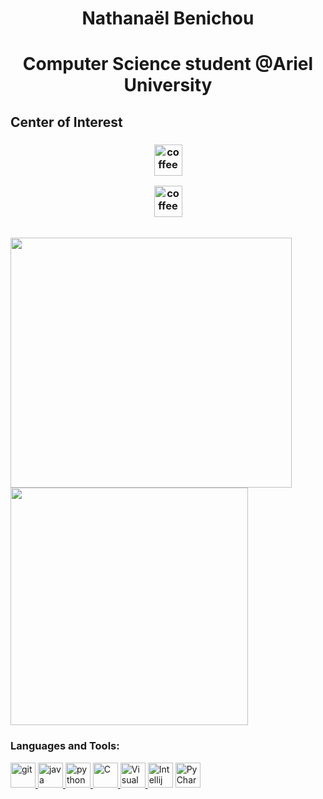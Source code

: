 <h1 align="center">Nathanaël Benichou</h1>
<h1 align="center">Computer Science student @Ariel University</h2>
<h2>Center of Interest</h2>

<h3 align="center"><img src="https://camo.githubusercontent.com/f291ce6ba41e44eb3006ce8bd83ef53321fb7c51d577943824f9130f345387c0/68747470733a2f2f656d6f6a6970656469612d75732e73332e6475616c737461636b2e75732d776573742d312e616d617a6f6e6177732e636f6d2f7468756d62732f3234302f66616365626f6f6b2f36352f686f742d62657665726167655f323631352e706e67" alt="coffee" width="45" height="50" data-canonical-src="https://emojipedia-us.s3.dualstack.us-west-1.amazonaws.com/thumbs/240/facebook/65/hot-beverage_2615.png" style="max-width:100%;">
  
  <img src="https://emojipedia-us.s3.dualstack.us-west-1.amazonaws.com/thumbs/320/apple/271/soccer-ball_26bd.png" alt="coffee" width="45" height="50" data-canonical-src="https://emojipedia-us.s3.dualstack.us-west-1.amazonaws.com/thumbs/320/apple/271/soccer-ball_26bd.png" style="max-width:100%;"> </a><a href="#"></h3>
  
  </p>


</br>

<a href="https://github.com/Golem97/convoychat">
  <img align="center" src="https://github-readme-stats.vercel.app/api?username=Golem97&show_icons=true&theme=highcontrast" width="450" height="400"/>
</a> 

<a href="https://github.com/Golem97/github-readme-stats">
  <img align="center" src="https://github-readme-stats.vercel.app/api/top-langs/?username=Golem97&layout=compact&theme=highcontrast" width="380" height="380"  />
</a>

<h3 align="left">Languages and Tools:</h3>
<p align="left"> 
<a href="https://git-scm.com/" target="git"> <img src="https://www.vectorlogo.zone/logos/git-scm/git-scm-icon.svg" alt="git" width="40" height="40"/>  </a>
<a href="https://www.java.com" target="Java"> <img src="https://github.com/tomchen/stack-icons/blob/master/logos/java.svg" alt="java" width="40" height="40"/>  </a>  
<a href="https://www.python.org" target="Python"> <img src="https://github.com/tomchen/stack-icons/blob/master/logos/python.svg" alt="python" width="40" height="40"/>  </a>  
<a href="https://en.wikipedia.org/wiki/C_(programming_language)" title="C"> <img src="https://github.com/tomchen/stack-icons/blob/master/logos/c.svg" alt="C" width="40" height="40"/>  </a>  
<a href="https://code.visualstudio.com/" title="Visual Studio Code"> <img src="https://github.com/tomchen/stack-icons/blob/master/logos/visual-studio-code.svg" alt="Visual Studio Code" width="40" height="40"/>  </a>  
<a href="https://www.jetbrains.com/idea/" title="Intellij IDEA"> <img src="https://github.com/tomchen/stack-icons/blob/master/logos/intellij-idea.svg" alt="Intellij IDEA" width="40" height="40"/></a>  
<a href="https://www.jetbrains.com/pycharm/" target="PyCharm"> <img src="https://github.com/tomchen/stack-icons/blob/master/logos/pycharm.svg" alt="PyCharm" width="40" height="40"/></a>

</p>
